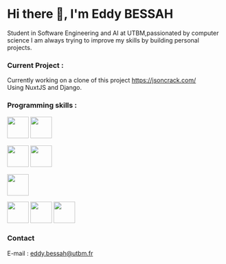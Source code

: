 # Hi there 👋, I'm Eddy BESSAH
Student in Software Engineering and AI at UTBM,passionated by computer science I am always trying to improve my skills by building personal projects.

### Current Project : 
Currently working on a clone of this project https://jsoncrack.com/  
Using NuxtJS and Django.

### Programming skills :

<img width=50 height=50 src="https://cdn.jsdelivr.net/gh/devicons/devicon/icons/python/python-original.svg" /> <img width=50 height=50 src="https://cdn.jsdelivr.net/gh/devicons/devicon/icons/django/django-plain.svg" />
          
<img width=50 height=50 src="https://cdn.jsdelivr.net/gh/devicons/devicon/icons/java/java-original.svg" /> <img width=50 height=50 src="https://cdn.jsdelivr.net/gh/devicons/devicon/icons/spring/spring-original.svg" />

<img width=50 height=50 src="https://cdn.jsdelivr.net/gh/devicons/devicon/icons/flutter/flutter-original.svg" />


<img width=50 height=50 src="https://cdn.jsdelivr.net/gh/devicons/devicon/icons/html5/html5-original.svg" /> <img width=50 height=50 src="https://cdn.jsdelivr.net/gh/devicons/devicon/icons/css3/css3-original.svg" /> 
<img width=50 height=50 src="https://cdn.jsdelivr.net/gh/devicons/devicon/icons/react/react-original.svg" />

### Contact

E-mail : eddy.bessah@utbm.fr

 


